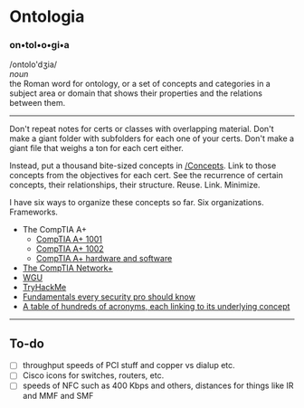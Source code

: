 # Ontologia

### **on•tol•o•gi•a**
/ontolo'dʒia/<br>*noun*<br>the Roman word for ontology, or a set of concepts and categories in a subject area or domain that shows their properties and the relations between them.

--- 

Don't repeat notes for certs or classes with overlapping material. Don't make a giant folder with subfolders for each one of your certs. Don't make a giant file that weighs a ton for each cert either. 

Instead, put a thousand bite-sized concepts in [/Concepts](Concepts/). Link to those concepts from the objectives for each cert. See the recurrence of certain concepts, their relationships, their structure. Reuse. Link. Minimize. 

I have six ways to organize these concepts so far. Six organizations. Frameworks. 

- The CompTIA A+
	- [CompTIA A+ 1001](CompTIA%20A+%201001.md)
	- [CompTIA A+ 1002](CompTIA%20A+%201002.md)
	- [CompTIA A+ hardware and software](CompTIA%20A+%20hardware%20and%20software.md)
- [The CompTIA Network+](CompTIA%20Network+%20N10-008.md)
- [WGU](WGU.md)
- [TryHackMe](TryHackMe.md)
- [Fundamentals every security pro should know](Fundamentals.md)
- [A table of hundreds of acronyms, each linking to its underlying concept](Acronyms.md)

---

## To-do

- [ ] throughput speeds of PCI stuff and copper vs dialup etc.
- [ ] Cisco icons for switches, routers, etc. 
- [ ] speeds of NFC such as 400 Kbps and others, distances for things like IR and MMF and SMF